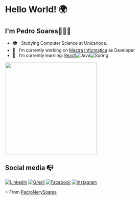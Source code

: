 # Hello World! :earth_africa:
## I'm Pedro Soares👨🏾‍💻

- 🎓 &nbsp; Studying Computer Science at Unicarioca.
- 🔭 &nbsp; I’m currently working on <a href="http://www.mestrainfo.com.br/site/" target="_blank">Mestra Informatica</a> as Developer
- 🌱 &nbsp; I’m currently learning: [React](https://img.shields.io/badge/-React-333333?style=flat&logo=react)![Java](https://img.shields.io/badge/-Java-333333?style=flat&logo=Java&logoColor=007396)![Spring](https://img.shields.io/badge/-Spring-333333?style=flat&logo=spring)
<img src="https://media.giphy.com/media/ZVik7pBtu9dNS/source.gif" width="300"/>


## Social media :mailbox_with_no_mail:
[![LinkedIn](https://img.shields.io/badge/-LINKEDIN-0077B5?style=for-the-badge&logo=linkedin&logoColor=white)](https://www.linkedin.com/in/pedro-nery-8831901b1/)
[![Gmail](https://img.shields.io/badge/-GMAIL-D14836?style=for-the-badge&logo=gmail&logoColor=white)](mailto:pedrohnery@gmail.com)
[![Facebook](https://img.shields.io/badge/facebook-%231877F2.svg?&style=for-the-badge&logo=facebook&logoColor=white)](https://www.facebook.com/pedro.nery.18)
[![Instagram](https://img.shields.io/badge/instagram-%23E4405F.svg?&style=for-the-badge&logo=instagram&logoColor=white)](https://www.instagram.com/nery.pedro/)








⭐️ From [PedroNerySoares](https://github.com/PedroNerySoares)
